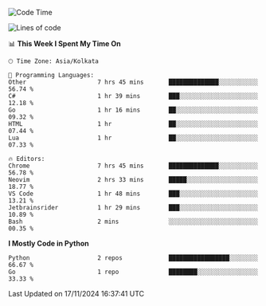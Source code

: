 <!--START_SECTION:waka-->
![Code Time](http://img.shields.io/badge/Code%20Time-395%20hrs%2018%20mins-blue)

![Lines of code](https://img.shields.io/badge/From%20Hello%20World%20I%27ve%20Written-387%20lines%20of%20code-blue)

📊 **This Week I Spent My Time On** 

```text
🕑︎ Time Zone: Asia/Kolkata

💬 Programming Languages: 
Other                    7 hrs 45 mins       ██████████████░░░░░░░░░░░   56.74 % 
C#                       1 hr 39 mins        ███░░░░░░░░░░░░░░░░░░░░░░   12.18 % 
Go                       1 hr 16 mins        ██░░░░░░░░░░░░░░░░░░░░░░░   09.32 % 
HTML                     1 hr                ██░░░░░░░░░░░░░░░░░░░░░░░   07.44 % 
Lua                      1 hr                ██░░░░░░░░░░░░░░░░░░░░░░░   07.33 % 

🔥 Editors: 
Chrome                   7 hrs 45 mins       ██████████████░░░░░░░░░░░   56.78 % 
Neovim                   2 hrs 33 mins       █████░░░░░░░░░░░░░░░░░░░░   18.77 % 
VS Code                  1 hr 48 mins        ███░░░░░░░░░░░░░░░░░░░░░░   13.21 % 
Jetbrainsrider           1 hr 29 mins        ███░░░░░░░░░░░░░░░░░░░░░░   10.89 % 
Bash                     2 mins              ░░░░░░░░░░░░░░░░░░░░░░░░░   00.35 % 
```

**I Mostly Code in Python** 

```text
Python                   2 repos             █████████████████░░░░░░░░   66.67 % 
Go                       1 repo              ████████░░░░░░░░░░░░░░░░░   33.33 % 
```




 Last Updated on 17/11/2024 16:37:41 UTC
<!--END_SECTION:waka-->
